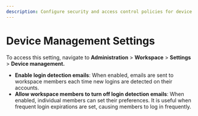 ```yaml
---
description: Configure security and access control policies for device management
---
```


# Device Management Settings

To access this setting, navigate to **Administration** > **Workspace** > **Settings** > **Device management.**

* **Enable login detection emails**: When enabled, emails are sent to workspace members each time new logins are detected on their accounts.
* **Allow workspace members to turn off login detection emails**: When enabled, individual members can set their preferences. It is useful when frequent login expirations are set, causing members to log in frequently.
